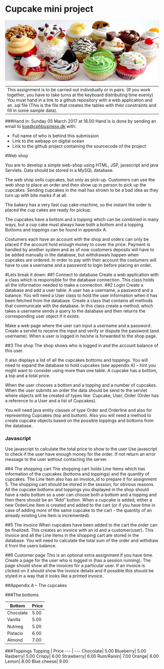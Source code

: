 # Cupcake mini project
![](CupcakeImage.jpg)

<table><tr><td>
This assignment is to be carried out individually or in pairs. (If you work together, you have to take turns at the keyboard distributing time evenly)<br>
You must hand in a link to a github repository with a web application and an .sql file (This is the file that creates the tables with their constraints and fill in some sample data).<br>
</td></tr></table>

###Hand in: Sunday 05 March 2017 at 16.00
Hand is is done by sending an email to koe@cphbusiness.dk with:

* Full name of who is behind this submission
* Link to the webapp on digital ocean
* Link to the github project containing the sourcecode of the project

#Web shop

You are to develop a simple web-shop using HTML, JSP, javascript and java Servlets. Data should be stored in a MySQL database.

The web shop sells cupcakes, but only as pick-up. Customers can use the web shop to place an order and then show up in person to pick up the cupcakes. Sending cupcakes in the mail has shown to be a bad idea as they turn up with bite marks if at all.

The bakery has a very fast cup cake-machine, so the instant the order is placed the cup cakes are ready for pickup.

The cupcakes have a bottom and a topping which can be combined in many ways, but a cup cake must always have both a bottom and a topping. Bottoms and toppings can be found in appendix A.

Costumers each have an account with the shop and orders can only be placed if the account hold enough money to cover the price. Payment is handled by another system and as of now customers deposits will have to be added manually in the database, but withdrawals happen when cupcakes are ordered.
In order to pay with their account the costumers will have to use a username and a password to login before placing an order.

#Lets break it down:
##1 Connect to database
Create a web application with a class which is responsible for the database connection. This class holds all the information needed to make a connection.
##2 Login
Create a database and add a user table. A user has a username, a password and a balance.
You will need a User class to hold the user information when it has been fetched from the database.
Create a class that contains all methods that communicate with the database. In this class create a method, which takes a username sends a query to the database and then returns the corresponding user object if it exists.

Make a web page where the user can input a username and a password. Create a servlet to receive the input and verify or dispute the password (and username).
When a user is logged in he/she is forwarded to the shop page.

##3 The shop
The shop shows who is logged in and the account balance of this user.

It also displays a list of all the cupcakes bottoms and toppings. You will need to expand the database to hold
cupcakes (see appendix A) – hint you might want to consider using more than one table. A cupcake has a bottom, a top and a total price.

When the user chooses a bottom and a topping and a number of cupcakes. When the user submits an order the data should be send to the servlet where objects will be created of types like: Cupcake, User, Order (Order has a reference to a User and a list of Cupcakes).

You will need java entity classes of type Order and Orderline and also for representing Cupcakes (top and buttom). Also you will need a method to create cupcake objects based on the possible toppings and bottoms from the database.

### Javascript
Use javascript to calculate the total price to show to the user
Use javascript to check if the user have enough money for the order. If not return an error message to the user without contacting the server.

##4 The shopping cart
The shopping cart holds Line Items which has information of the cupcakes (bottoms and toppings) and the quantity of cupcakes. The Line Item also has an invoice_id to prepare it for assignment 5.
The shopping cart should be stored in the session, for obvious reasons.
All the cupcake bottoms and toppings you displayed in the shop should have a radio bottom so a user can choose both a bottom and a topping and then there should be an “Add” button. When a cupcake is added, either a new OrderLine Item is created and added to the cart (or if you have time in case of adding more of the same cupcake to the cart - the quantity of an already existing Line Item is incremented).

##5 The invoice
When cupcakes have been added to the cart the order can be finalized. This creates an invoice with an id and a customer(user). This invoice and all the Line Items in the shopping cart are stored in the database.
You will need to calculate the total sum of the order and withdraw it from the users balance.

##6 Customer page
This is an optional extra assignment if you have time.
Create a page for the user who is logged in (has a session running). The page should show all the invoices for a particular user. If an invoice is clicked on it should show the invoice details and if possible this should be styled in a way that it looks like a printed invoice.

##Appendix A – The cupcakes

###The bottoms

Bottom |Price
---|---
Chocolate|5.00
Vanilla|5.00
Nutmeg|5.00
Pistacio|6.00
Almond|7.00

###Toppings
Topping | Price
--- | ---
Chocolate| 5.00
Blueberry| 5.00
Rasberry| 5.00
Crispy| 6.00
Strawberry| 6.00
Rum/Raisin| 7.00
Orange| 8.00
Lemon| 8.00
Blue cheese| 9.00
 
